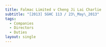 ```yaml
---
title: Falmac Limited v Cheng Ji Lai Charlie
subtitle: "[2013] SGHC 113 / 23\_May\_2013"
tags:
  - Companies
  - Directors
  - Duties
layout: single
---
```


